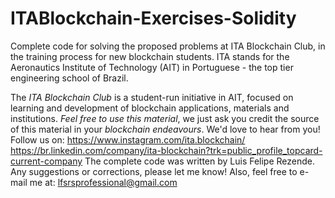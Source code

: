 # ITABlockchain-Exercises-Solidity
Complete code for solving the proposed problems at ITA Blockchain Club, in the training process for new blockchain students.
ITA stands for the Aeronautics Institute of Technology (AIT) in Portuguese - the top tier engineering school of Brazil.


The _ITA Blockchain Club_ is a student-run initiative in AIT, focused on learning and development of blockchain applications, materials and institutions.
*Feel free to use this material*, we just ask you credit the source of this material in your *blockchain endeavours*.
We'd love to hear from you! Follow us on:
https://www.instagram.com/ita.blockchain/
https://br.linkedin.com/company/ita-blockchain?trk=public_profile_topcard-current-company
The complete code was written by Luis Felipe Rezende.
Any suggestions or corrections, please let me know!
Also, feel free to e-mail me at:
lfsrsprofessional@gmail.com
